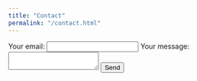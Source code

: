 ```yaml
---
title: "Contact"
permalink: "/contact.html"
---
```


<form
  action="https://formspree.io/f/xovwdvzk"
  method="POST"
>
  <label>
    Your email:
    <input type="email" name="email">
  </label>
  <label>
    Your message:
    <textarea name="message"></textarea>
  </label>
  <!-- your other form fields go here -->
  <button type="submit">Send</button>
</form>
